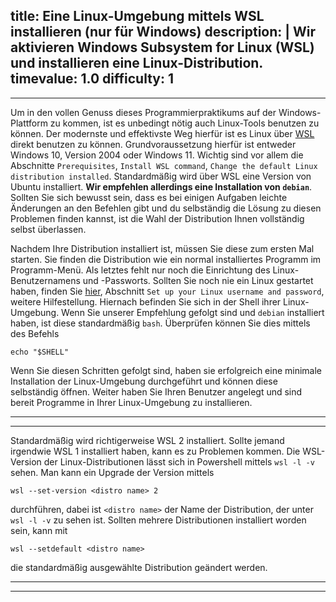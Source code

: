 title: Eine Linux-Umgebung mittels WSL installieren (nur für Windows)
description: |
  Wir aktivieren Windows Subsystem for Linux (WSL) und
  installieren eine Linux-Distribution.
timevalue: 1.0
difficulty: 1
---
---
Um in den vollen Genuss dieses Programmierpraktikums auf der Windows-Plattform zu kommen, ist es unbedingt nötig auch Linux-Tools benutzen zu können.
Der modernste und effektivste Weg hierfür ist es Linux über [WSL](https://learn.microsoft.com/en-us/windows/wsl/install) direkt benutzen zu können.
Grundvoraussetzung hierfür ist entweder Windows 10, Version 2004 oder Windows 11.
Wichtig sind vor allem die Abschnitte `Prerequisites`, `Install WSL command`, `Change the default Linux distribution installed`.
Standardmäßig wird über WSL eine Version von Ubuntu installiert. **Wir empfehlen allerdings eine Installation von `debian`**.
Sollten Sie sich bewusst sein, dass es bei einigen Aufgaben leichte Änderungen an den Befehlen gibt und du selbständig die Lösung zu diesen Problemen finden kannst, ist die Wahl der Distribution Ihnen vollständig selbst überlassen.

Nachdem Ihre Distribution installiert ist, müssen Sie diese zum ersten Mal starten. Sie finden die Distribution wie ein normal installiertes Programm im Programm-Menü.
Als letztes fehlt nur noch die Einrichtung des Linux-Benutzernamens und -Passworts. Sollten Sie noch nie ein Linux gestartet haben, finden Sie [hier](https://learn.microsoft.com/en-us/windows/wsl/setup/environment#set-up-your-linux-username-and-password), Abschnitt `Set up your Linux username and password`, weitere Hilfestellung.
Hiernach befinden Sie sich in der Shell ihrer Linux-Umgebung. Wenn Sie unserer Empfehlung gefolgt sind und `debian` installiert haben, ist diese standardmäßig `bash`. Überprüfen können Sie dies mittels des Befehls 
  
    echo "$SHELL"

Wenn Sie diesen Schritten gefolgt sind, haben sie erfolgreich eine minimale Installation der Linux-Umgebung durchgeführt und können diese selbständig öffnen. Weiter haben Sie Ihren Benutzer angelegt und sind bereit Programme in Ihrer Linux-Umgebung zu installieren.

---
---
Standardmäßig wird richtigerweise WSL 2 installiert.
Sollte jemand irgendwie WSL 1 installiert haben, kann es zu Problemen kommen.
Die WSL-Version der Linux-Distributionen lässt sich in Powershell mittels `wsl -l -v` sehen.
Man kann ein Upgrade der Version mittels 

    wsl --set-version <distro name> 2 
durchführen, dabei ist `<distro name>` der Name der Distribution, der unter `wsl -l -v` zu sehen ist.
Sollten mehrere Distributionen installiert worden sein, kann mit 

    wsl --setdefault <distro name>

 die standardmäßig ausgewählte Distribution geändert werden.

---
---
